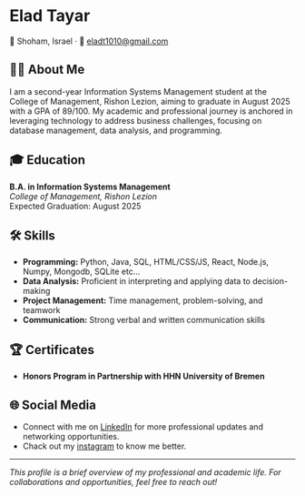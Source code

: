 # Elad Tayar
📍 Shoham, Israel · 📧 [eladt1010@gmail.com](mailto:eladt1010@gmail.com) 
## 👨‍🎓 About Me
I am a second-year Information Systems Management student at the College of Management, Rishon Lezion, aiming to graduate in August 2025 with a GPA of 89/100. My academic and professional journey is anchored in leveraging technology to address business challenges, focusing on database management, data analysis, and programming.

## 🎓 Education
**B.A. in Information Systems Management**  
_College of Management, Rishon Lezion_  
Expected Graduation: August 2025  

## 🛠 Skills
- **Programming:** Python, Java, SQL, HTML/CSS/JS, React, Node.js, Numpy, Mongodb, SQLite etc...
- **Data Analysis:** Proficient in interpreting and applying data to decision-making
- **Project Management:** Time management, problem-solving, and teamwork
- **Communication:** Strong verbal and written communication skills

## 🏆 Certificates
- **Honors Program in Partnership with HHN University of Bremen**

## 🌐 Social Media
- Connect with me on [LinkedIn](https://www.linkedin.com/in/eladtayar) for more professional updates and networking opportunities.
- Chack out my [instagram](https://www.instagram.com/eladtayar) to know me better.



---

*This profile is a brief overview of my professional and academic life. For collaborations and opportunities, feel free to reach out!*


